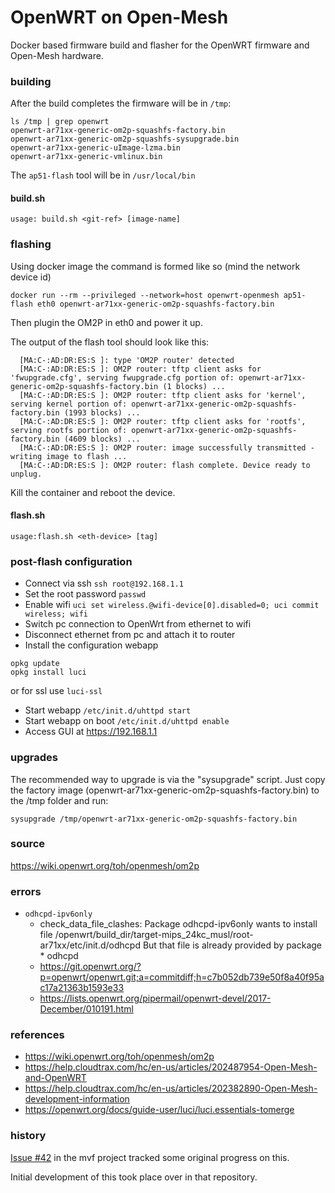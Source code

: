 OpenWRT on Open-Mesh
=====

Docker based firmware build and flasher for the OpenWRT firmware and Open-Mesh hardware.

### building

After the build completes the firmware will be in `/tmp`:

```
ls /tmp | grep openwrt
openwrt-ar71xx-generic-om2p-squashfs-factory.bin
openwrt-ar71xx-generic-om2p-squashfs-sysupgrade.bin
openwrt-ar71xx-generic-uImage-lzma.bin
openwrt-ar71xx-generic-vmlinux.bin
```

The `ap51-flash` tool will be in `/usr/local/bin`


#### build.sh

`usage: build.sh <git-ref> [image-name]`

### flashing

Using docker image the command is formed like so (mind the network device id)

```
docker run --rm --privileged --network=host openwrt-openmesh ap51-flash eth0 openwrt-ar71xx-generic-om2p-squashfs-factory.bin
```

Then plugin the OM2P in eth0 and power it up.

The output of the flash tool should look like this:

```
  [MA:C-:AD:DR:ES:S ]: type 'OM2P router' detected
  [MA:C-:AD:DR:ES:S ]: OM2P router: tftp client asks for 'fwupgrade.cfg', serving fwupgrade.cfg portion of: openwrt-ar71xx-generic-om2p-squashfs-factory.bin (1 blocks) ...
  [MA:C-:AD:DR:ES:S ]: OM2P router: tftp client asks for 'kernel', serving kernel portion of: openwrt-ar71xx-generic-om2p-squashfs-factory.bin (1993 blocks) ...
  [MA:C-:AD:DR:ES:S ]: OM2P router: tftp client asks for 'rootfs', serving rootfs portion of: openwrt-ar71xx-generic-om2p-squashfs-factory.bin (4609 blocks) ...
  [MA:C-:AD:DR:ES:S ]: OM2P router: image successfully transmitted - writing image to flash ...
  [MA:C-:AD:DR:ES:S ]: OM2P router: flash complete. Device ready to unplug.
```

Kill the container and reboot the device.

#### flash.sh

`usage:flash.sh <eth-device> [tag]`

### post-flash configuration

- Connect via ssh `ssh root@192.168.1.1`
- Set the root password `passwd`
- Enable wifi `uci set wireless.@wifi-device[0].disabled=0; uci commit wireless; wifi`
- Switch pc connection to OpenWrt from ethernet to wifi
- Disconnect ethernet from pc and attach it to router
- Install the configuration webapp

```
opkg update
opkg install luci
```

or for ssl use `luci-ssl`

- Start webapp `/etc/init.d/uhttpd start`
- Start webapp on boot `/etc/init.d/uhttpd enable`
- Access GUI at https://192.168.1.1

### upgrades

The recommended way to upgrade is via the "sysupgrade" script. Just copy the factory image (openwrt-ar71xx-generic-om2p-squashfs-factory.bin) to the /tmp folder and run:

`sysupgrade /tmp/openwrt-ar71xx-generic-om2p-squashfs-factory.bin`

### source

https://wiki.openwrt.org/toh/openmesh/om2p

### errors

- `odhcpd-ipv6only`
  - check_data_file_clashes: Package odhcpd-ipv6only wants to install file /openwrt/build_dir/target-mips_24kc_musl/root-ar71xx/etc/init.d/odhcpd But that file is already provided by package  * odhcpd
  - https://git.openwrt.org/?p=openwrt/openwrt.git;a=commitdiff;h=c7b052db739e50f8a40f95ac17a21363b1593e33
  - https://lists.openwrt.org/pipermail/openwrt-devel/2017-December/010191.html

### references
- https://wiki.openwrt.org/toh/openmesh/om2p
- https://help.cloudtrax.com/hc/en-us/articles/202487954-Open-Mesh-and-OpenWRT
- https://help.cloudtrax.com/hc/en-us/articles/202382890-Open-Mesh-development-information
- https://openwrt.org/docs/guide-user/luci/luci.essentials-tomerge

### history

[Issue #42](https://github.com/jw3/mvf/issues/42) in the mvf project tracked some original progress on this.

Initial development of this took place over in that repository.
